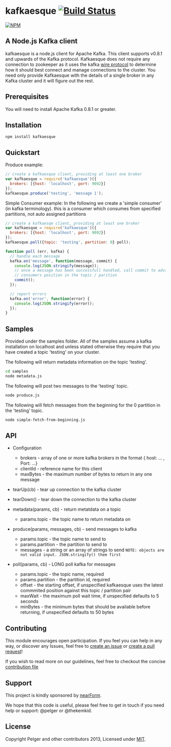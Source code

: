 # kafkaesque [![Build Status](https://travis-ci.org/thekemkid/Kafkaesque.svg?branch=group-membership)](https://travis-ci.org/thekemkid/Kafkaesque)

[![NPM](https://nodei.co/npm/kafkaesque.png?downloads=true&downloadRank=true&stars=true)](https://nodei.co/npm/kafkaesque/)

## A Node.js Kafka client
kafkaesque is a node.js client for Apache Kafka. This client supports v0.8.1 and upwards of the Kafka protocol. Kafkaesque does not require any connection to zookeeper as it uses the kafka [wire protocol](https://cwiki.apache.org/confluence/display/KAFKA/A+Guide+To+The+Kafka+Protocol) to determine how it should best connect and manage connections to the cluster. You need only provide Kafkaesque with the details of a single broker in any Kafka cluster and it will figure out the rest.

## Prerequisites
You will need to install Apache Kafka 0.8.1 or greater.

## Installation

```
npm install kafkaesque
```

## Quickstart

Produce example:

```javascript
// create a kafkaesque client, providing at least one broker
var kafkaesque = require('kafkaesque')({
  brokers: [{host: 'localhost', port: 9092}]
});
kafkaesque.produce('testing', 'message 1');
```

Simple Consumer example:
In the following we create a 'simple consumer' (in kafka terminology). this is a consumer which consumes from specified partitions, not auto assigned partitions

```javascript
// create a kafkaesqe client, providing at least one broker
var kafkaesque = require('kafkaesque')({
  brokers: [{host: 'localhost', port: 9092}]
});
kafkaesque.poll({topic: 'testing', partition: 0} poll);

function poll (err, kafka) {
  // handle each message
  kafka.on('message', function(message, commit) {
    console.log(JSON.stringify(message));
    // once a message has been successfull handled, call commit to advance this
    // consumers position in the topic / parition
    commit();
  });

  // report errors
  kafka.on('error', function(error) {
    console.log(JSON.stringify(error));
  });
}
```

## Samples
Provided under the samples folder. All of the samples assume a kafka installation on localhost and unless stated otherwise they require that you have created a topic 'testing' on your cluster.


The following will return metadata information on the topic 'testing'.
```bash
cd samples
node metadata.js
```



The following will post two messages to the 'testing' topic.
```bash
node produce.js
```

The following will fetch messages from the beginning for the 0 partition in the 'testing' topic.
```bash
node simple-fetch-from-beginning.js
```


## API

* Configuration
	* brokers - array of one or more kafka brokers in the format { host: … , Port: …}
	* clientId - reference name for this client
	* maxBytes - the maximum number of bytes to return in any one message

* tearUp(cb) - tear up connection to the kafka cluster

* tearDown() - tear down the connection to the kafka cluster

* metadata(params, cb) - return metatdata on a topic
	* params.topic - the topic name to return metadata on


* produce(params, messages, cb) - send messages to kafka
	* params.topic - the topic name to send to
	* params.partition - the partition to send to
	* messages - a string or an array of strings to send
        `NOTE: objects are not valid input. JSON.stringify() them first`

* poll(params, cb) - LONG poll kafka for messages
	* params.topic - the topic name, required
    * params.partition - the partition id, required
    * offset - the starting offset, if unspecified kafkaesque uses the latest commmited position against this topic / partition pair
    *  maxWait - the maximum poll wait time, if unspecified defaults to 5 seconds
    *   minBytes - the minimum bytes that should be available before returning, if unspecified defaults to 50 bytes

## Contributing

This module encourages open participation. If you feel you can help in any way, or discover any Issues, feel free to [create an issue][issue] or [create a pull request][pr]!

If you wish to read more on our guidelines, feel free to checkout the concise [contribution file][contrib]

## Support

This project is kindly sponsored by [nearForm](http://www.nearform.com).

We hope that this code is useful, please feel free to get in touch if you need help or support: @pelger or @thekemkid.

## License
Copyright Pelger and other contributors 2013, Licensed under [MIT][].

[issue]: https://github.com/pelger/kafkaesque/issues
[pr]:https://github.com/peleger/kafkaesque/pulls
[MIT]: ./LICENSE
[contrib]: ./CONTRIBUTING.md

